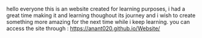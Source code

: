 hello everyone this is an website created for learning purposes, i had a great time making it and learning thoughout its journey and i wish to create something more 
amazing for the next time while i keep learning.
you can access the site through :   https://anant020.github.io/Website/ 
